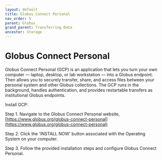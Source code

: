 ```yaml
---
layout: default
title: Globus Connect Personal
nav_order: 5
parent: Globus
grand_parent: Transferring Data
ancestor: Storage
---
```


# Globus Connect Personal

Globus Connect Personal (GCP) is an application that lets you turn your own computer — laptop, desktop, or lab workstation — into a Globus endpoint. Then allows you to securely transfer, share, and access files between your personal system and other Globus collections. The GCP runs in the background, handles authentication, and provides restartable transfers as institutional Globus endpoints.

Install GCP:

Step 1. Navigate to the Globus Connect Personal website, [https://www.globus.org/globus-connect-personal](https://www.globus.org/globus-connect-personal)

Step 2. Click the 'INSTALL NOW' button associated with the Operating System on your computer.

Step 3. Follow the provided installation steps and configure Globus Connect Personal.
